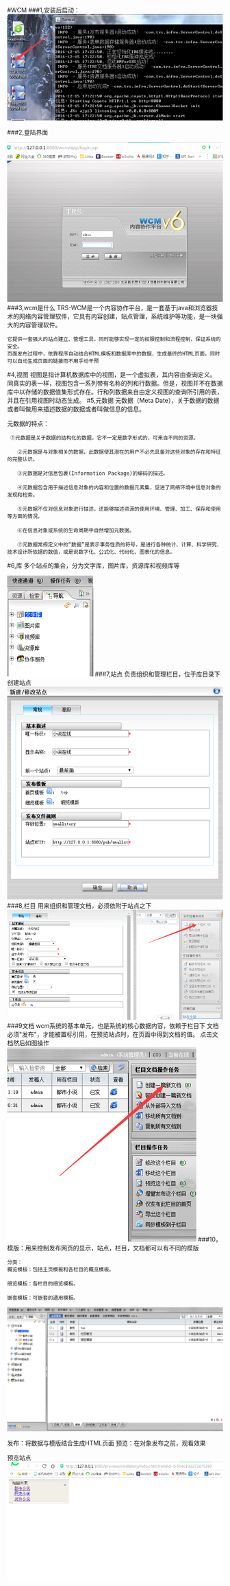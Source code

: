 #WCM
###1,安装后启动：
![](img3/trs.png)

###2,登陆界面

![](img3/delu.png)
###3,wcm是什么
	TRS-WCM是一个内容协作平台，是一套基于java和浏览器技术的网络内容管理软件，它具有内容创建，站点管理，系统维护等功能，是一块强大的内容管理软件。
	
	它提供一套强大的站点建立、管理工具，同时能够实现一定的权限控制和流程控制，保证系统的安全。
	页面发布过程中，依靠程序自动结合HTML模板和数据库中的数据，生成最终的HTML页面，同时可以自动生成页面的链接而不用手动干预
#4,视图
视图是指计算机数据库中的视图，是一个虚拟表，其内容由查询定义。
同真实的表一样，视图包含一系列带有名称的列和行数据。但是，视图并不在数据库中以存储的数据值集形式存在。行和列数据来自由定义视图的查询所引用的表，并且在引用视图时动态生成。
#5,元数据
元数据（Meta Date），关于数据的数据或者叫做用来描述数据的数据或者叫做信息的信息。

元数据的特点：

	 ①元数据是关于数据的结构化的数据，它不一定是数字形式的，可来自不同的资源。
	
	　　②元数据是与对象相关的数据，此数据使其潜在的用户不必先具备对这些对象的存在和特征的完整认识。
	
	　　③元数据是对信息包裹(Information Package)的编码的描述。
	
	　　④元数据包含用于描述信息对象的内容和位置的数据元素集，促进了网络环境中信息对象的发现和检索。
	
	　　⑤元数据不仅对信息对象进行描述，还能够描述资源的使用环境、管理、加工、保存和使用等方面的情况。
	
	　　⑥在信息对象或系统的生命周期中自然增加元数据。
	
	　　⑦元数据常规定义中的“数据”是表示事务性质的符号，是进行各种统计、计算、科学研究、技术设计所依据的数值，或是说数字化、公式化、代码化、图表化的信息。

#6,库
多个站点的集合，分为文字库，图片库，资源库和视频库等

![](img3/ku.png)
###7,站点
负责组织和管理栏目，位于库目录下
创建站点
![](img3/zhandian.png)
###8,栏目
用来组织和管理文档，必须依附于站点之下
![](img3/lanmu.png)
###9文档
wcm系统的基本单元，也是系统的核心数据内容，依赖于栏目下
文档必须"发布"，才能被置标引用，在预览站点时，在页面中得到文档的值。
点击文档然后如图操作
![](img3/wendang.png)
###10，
模版：用来控制发布网页的显示，站点，栏目，文档都可以有不同的模版

	分类：
	概览模板：包括主页模板和各栏目的概览模板。
	
	细览模板：各栏目的细览模板。
	
	嵌套模板：可嵌套的通用模板。
![](img3/mobans.png)

发布：将数据与模版结合生成HTML页面
预览：在对象发布之前，观看效果

预览站点
![](img3/yulans.png)